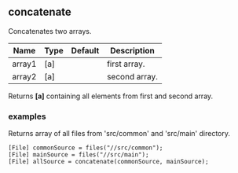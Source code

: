 ## concatenate

Concatenates two arrays.

 | Name   | Type | Default | Description   |
 | ------ | ---- | ------- | ------------- |
 | array1 | [a]  |         | first array.  |
 | array2 | [a]  |         | second array. |

Returns __[a]__ containing all elements from first and second array.

### examples

Returns array of all files from 'src/common' and 'src/main' directory.
```
[File] commonSource = files("//src/common");
[File] mainSource = files("//src/main");
[File] allSource = concatenate(commonSource, mainSource);
```
